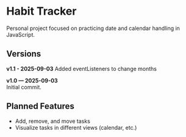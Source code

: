 # Habit Tracker

Personal project focused on practicing date and calendar handling in JavaScript.

## Versions
**v1.1 - 2025-09-03**
Added eventListeners to change months

**v1.0 — 2025-09-03**  
Initial commit.

## Planned Features
- Add, remove, and move tasks
- Visualize tasks in different views (calendar, etc.)